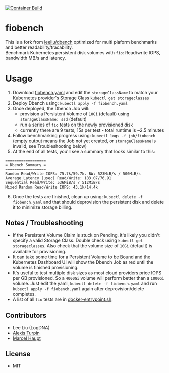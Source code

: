 [![Container Build](https://github.com/mahaupt/fiobench/actions/workflows/main.yml/badge.svg?branch=master)](https://github.com/mahaupt/fiobench/actions/workflows/main.yml)

# fiobench
This is a fork from [leeliu/dbench](https://github.com/leeliu/dbench) optimized for multi plaform benchmarks and better readability/tracability.  
Benchmark Kubernetes persistent disk volumes with `fio`: Read/write IOPS, bandwidth MB/s and latency.

# Usage

1. Download [fiobench.yaml](https://raw.githubusercontent.com/mahaupt/fiobench/master/fiobench.yaml) and edit the `storageClassName` to match your Kubernetes provider's Storage Class `kubectl get storageclasses`
2. Deploy Dbench using: `kubectl apply -f fiobench.yaml`
3. Once deployed, the Dbench Job will:
    * provision a Persistent Volume of `10Gi` (default) using `storageClassName: ssd` (default)
    * run a series of `fio` tests on the newly provisioned disk
    * currently there are 9 tests, 15s per test - total runtime is ~2.5 minutes
4. Follow benchmarking progress using: `kubectl logs -f job/fiobench` (empty output means the Job not yet created, or `storageClassName` is invalid, see Troubleshooting below)
5. At the end of all tests, you'll see a summary that looks similar to this:
```
==================
= Dbench Summary =
==================
Random Read/Write IOPS: 75.7k/59.7k. BW: 523MiB/s / 500MiB/s
Average Latency (usec) Read/Write: 183.07/76.91
Sequential Read/Write: 536MiB/s / 512MiB/s
Mixed Random Read/Write IOPS: 43.1k/14.4k
```
6. Once the tests are finished, clean up using: `kubectl delete -f fiobench.yaml` and that should deprovision the persistent disk and delete it to minimize storage billing.

## Notes / Troubleshooting

* If the Persistent Volume Claim is stuck on Pending, it's likely you didn't specify a valid Storage Class. Double check using `kubectl get storageclasses`. Also check that the volume size of `10Gi` (default) is available for provisioning.
* It can take some time for a Persistent Volume to be Bound and the Kubernetes Dashboard UI will show the Dbench Job as red until the volume is finished provisioning.
* It's useful to test multiple disk sizes as most cloud providers price IOPS per GB provisioned. So a `4000Gi` volume will perform better than a `1000Gi` volume. Just edit the yaml, `kubectl delete -f fiobench.yaml` and run `kubectl apply -f fiobench.yaml` again after deprovision/delete completes.
* A list of all `fio` tests are in [docker-entrypoint.sh](https://raw.githubusercontent.com/mahaupt/fiobench/master/docker-entrypoint.sh).

## Contributors

* Lee Liu (LogDNA)
* [Alexis Turpin](https://github.com/alexis-turpin)
* [Marcel Haupt](https://github.com/mahaupt)

## License

* MIT
